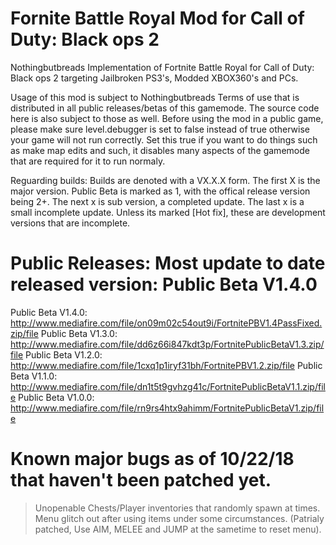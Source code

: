 # Fornite Battle Royal Mod for Call of Duty: Black ops 2
Nothingbutbreads Implementation of Fortnite Battle Royal for Call of Duty: Black ops 2 targeting Jailbroken PS3's, Modded XBOX360's and PCs.

Usage of this mod is subject to Nothingbutbreads Terms of use that is distributed in all public releases/betas of this gamemode. The source code here is also subject to those as well. Before using the mod in a public game, please make sure level.debugger is set to false instead of true otherwise your game will not run correctly. Set this true if you want to do things such as make map edits and such, it disables many aspects of the gamemode that are required for it to run normaly.

Reguarding builds: Builds are denoted with a VX.X.X form. The first X is the major version. Public Beta is marked as 1, with the offical release version being 2+. The next x is sub version, a completed update. The last x is a small incomplete update. Unless its marked [Hot fix], these are development versions that are incomplete.
# Public Releases: Most update to date released version: Public Beta V1.4.0
Public Beta V1.4.0: http://www.mediafire.com/file/on09m02c54out9i/FortnitePBV1.4PassFixed.zip/file
Public Beta V1.3.0: http://www.mediafire.com/file/dd6z66i847kdt3p/FortnitePublicBetaV1.3.zip/file
Public Beta V1.2.0: http://www.mediafire.com/file/1cxq1p1iryf31bh/FortnitePBV1.2.zip/file
Public Beta V1.1.0: http://www.mediafire.com/file/dn1t5t9gvhzg41c/FortnitePublicBetaV1.1.zip/file
Public Beta V1.0.0: http://www.mediafire.com/file/rn9rs4htx9ahimm/FortnitePublicBetaV1.zip/file

# Known major bugs as of 10/22/18 that haven't been patched yet.
> Unopenable Chests/Player inventories that randomly spawn at times. 
> Menu glitch out after using items under some circumstances. (Patrialy patched, Use AIM, MELEE and JUMP at the sametime to reset menu). 
